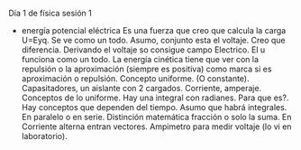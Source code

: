 Día 1 de física sesión 1
- energía potencial eléctrica
Es una fuerza que creo que calcula la carga U=Eyq. Se ve como un todo.
Asumo,  conjunto esta el voltaje. Creo que diferencia. Derivando el voltaje so consigue campo Electrico. El u funciona como un todo. La energía cinética tiene que ver con la repulsión o la aproximación (siempre es positiva) como marca si es aproximación o repulsión. Concepto uniforme. (O constante). Capasitadores, un aislante con 2 cargados.
Corriente, amperaje. 
Conceptos de lo uniforme. Hay una integral con radianes. Para que es?.
Hay conceptos que dependen del tiempo. Asumo que habrá integrales.  
En paralelo o en serie. Distinción matemática fracción o solo la suma. En Corriente alterna entran vectores. Ampimetro para medir voltaje (lo vi en laboratorio). 

